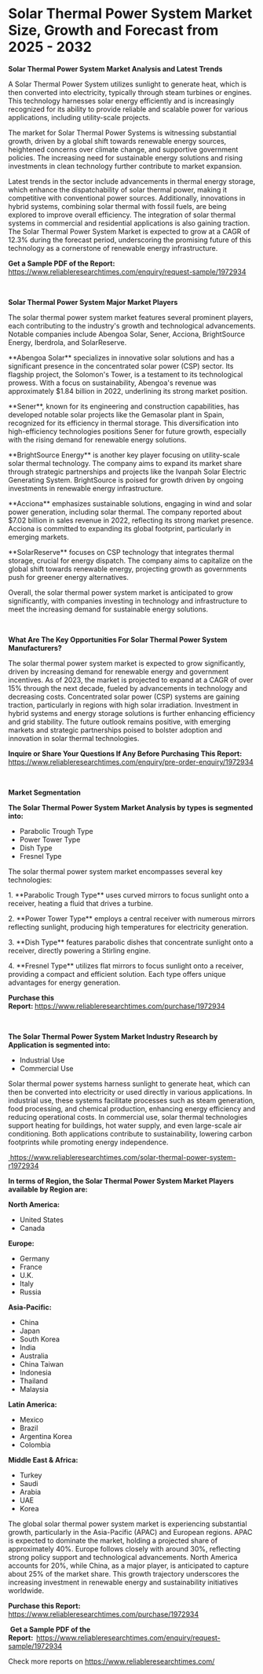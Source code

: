 <p><h1>Solar Thermal Power System Market Size, Growth and Forecast from 2025 - 2032</h1></p><p><strong>Solar Thermal Power System Market Analysis and Latest Trends</strong></p>
<p><p>A Solar Thermal Power System utilizes sunlight to generate heat, which is then converted into electricity, typically through steam turbines or engines. This technology harnesses solar energy efficiently and is increasingly recognized for its ability to provide reliable and scalable power for various applications, including utility-scale projects. </p><p>The market for Solar Thermal Power Systems is witnessing substantial growth, driven by a global shift towards renewable energy sources, heightened concerns over climate change, and supportive government policies. The increasing need for sustainable energy solutions and rising investments in clean technology further contribute to market expansion. </p><p>Latest trends in the sector include advancements in thermal energy storage, which enhance the dispatchability of solar thermal power, making it competitive with conventional power sources. Additionally, innovations in hybrid systems, combining solar thermal with fossil fuels, are being explored to improve overall efficiency. The integration of solar thermal systems in commercial and residential applications is also gaining traction. The Solar Thermal Power System Market is expected to grow at a CAGR of 12.3% during the forecast period, underscoring the promising future of this technology as a cornerstone of renewable energy infrastructure.</p></p>
<p><strong>Get a Sample PDF of the Report:&nbsp;</strong> <a href="https://www.reliableresearchtimes.com/enquiry/request-sample/1972934?utm_campaign=2391&utm_medium=2&utm_source=Github&utm_content=ia&utm_term=14022025&utm_id=solar-thermal-power-system">https://www.reliableresearchtimes.com/enquiry/request-sample/1972934</a></p>
<p>&nbsp;</p>
<p><strong>Solar Thermal Power System Major Market Players</strong></p>
<p><p>The solar thermal power system market features several prominent players, each contributing to the industry's growth and technological advancements. Notable companies include Abengoa Solar, Sener, Acciona, BrightSource Energy, Iberdrola, and SolarReserve.</p><p>**Abengoa Solar** specializes in innovative solar solutions and has a significant presence in the concentrated solar power (CSP) sector. Its flagship project, the Solomon's Tower, is a testament to its technological prowess. With a focus on sustainability, Abengoa's revenue was approximately $1.84 billion in 2022, underlining its strong market position.</p><p>**Sener**, known for its engineering and construction capabilities, has developed notable solar projects like the Gemasolar plant in Spain, recognized for its efficiency in thermal storage. This diversification into high-efficiency technologies positions Sener for future growth, especially with the rising demand for renewable energy solutions.</p><p>**BrightSource Energy** is another key player focusing on utility-scale solar thermal technology. The company aims to expand its market share through strategic partnerships and projects like the Ivanpah Solar Electric Generating System. BrightSource is poised for growth driven by ongoing investments in renewable energy infrastructure.</p><p>**Acciona** emphasizes sustainable solutions, engaging in wind and solar power generation, including solar thermal. The company reported about $7.02 billion in sales revenue in 2022, reflecting its strong market presence. Acciona is committed to expanding its global footprint, particularly in emerging markets.</p><p>**SolarReserve** focuses on CSP technology that integrates thermal storage, crucial for energy dispatch. The company aims to capitalize on the global shift towards renewable energy, projecting growth as governments push for greener energy alternatives.</p><p>Overall, the solar thermal power system market is anticipated to grow significantly, with companies investing in technology and infrastructure to meet the increasing demand for sustainable energy solutions.</p></p>
<p>&nbsp;</p>
<p><strong>What Are The Key Opportunities For Solar Thermal Power System Manufacturers?</strong></p>
<p><p>The solar thermal power system market is expected to grow significantly, driven by increasing demand for renewable energy and government incentives. As of 2023, the market is projected to expand at a CAGR of over 15% through the next decade, fueled by advancements in technology and decreasing costs. Concentrated solar power (CSP) systems are gaining traction, particularly in regions with high solar irradiation. Investment in hybrid systems and energy storage solutions is further enhancing efficiency and grid stability. The future outlook remains positive, with emerging markets and strategic partnerships poised to bolster adoption and innovation in solar thermal technologies.</p></p>
<p><strong>Inquire or Share Your Questions If Any Before Purchasing This Report:</strong> <a href="https://www.reliableresearchtimes.com/enquiry/pre-order-enquiry/1972934?utm_campaign=2391&utm_medium=2&utm_source=Github&utm_content=ia&utm_term=14022025&utm_id=solar-thermal-power-system">https://www.reliableresearchtimes.com/enquiry/pre-order-enquiry/1972934</a></p>
<p>&nbsp;</p>
<p><strong>Market Segmentation</strong></p>
<p><strong>The Solar Thermal Power System Market Analysis by types is segmented into:</strong></p>
<p><ul><li>Parabolic Trough Type</li><li>Power Tower Type</li><li>Dish Type</li><li>Fresnel Type</li></ul></p>
<p><p>The solar thermal power system market encompasses several key technologies: </p><p>1. **Parabolic Trough Type** uses curved mirrors to focus sunlight onto a receiver, heating a fluid that drives a turbine.</p><p>2. **Power Tower Type** employs a central receiver with numerous mirrors reflecting sunlight, producing high temperatures for electricity generation.</p><p>3. **Dish Type** features parabolic dishes that concentrate sunlight onto a receiver, directly powering a Stirling engine.</p><p>4. **Fresnel Type** utilizes flat mirrors to focus sunlight onto a receiver, providing a compact and efficient solution. Each type offers unique advantages for energy generation.</p></p>
<p><strong>Purchase this Report:&nbsp;</strong><a href="https://www.reliableresearchtimes.com/purchase/1972934?utm_campaign=2391&utm_medium=2&utm_source=Github&utm_content=ia&utm_term=14022025&utm_id=solar-thermal-power-system">https://www.reliableresearchtimes.com/purchase/1972934</a></p>
<p>&nbsp;</p>
<p><strong>The Solar Thermal Power System Market Industry Research by Application is segmented into:</strong></p>
<p><ul><li>Industrial Use</li><li>Commercial Use</li></ul></p>
<p><p>Solar thermal power systems harness sunlight to generate heat, which can then be converted into electricity or used directly in various applications. In industrial use, these systems facilitate processes such as steam generation, food processing, and chemical production, enhancing energy efficiency and reducing operational costs. In commercial use, solar thermal technologies support heating for buildings, hot water supply, and even large-scale air conditioning. Both applications contribute to sustainability, lowering carbon footprints while promoting energy independence.</p></p>
<p><a href="https://www.reliableresearchtimes.com/solar-thermal-power-system-r1972934?utm_campaign=2391&utm_medium=2&utm_source=Github&utm_content=ia&utm_term=14022025&utm_id=solar-thermal-power-system">&nbsp;https://www.reliableresearchtimes.com/solar-thermal-power-system-r1972934</a></p>
<p><strong>In terms of Region, the Solar Thermal Power System Market Players available by Region are:</strong></p>
<p>
    <p> <strong> North America: </strong>
        <ul>
            <li>United States</li>
            <li>Canada</li>
        </ul>
        </p> 
    <p> <strong> Europe: </strong>
        <ul>
            <li>Germany</li>
            <li>France</li>
            <li>U.K.</li>
            <li>Italy</li>
            <li>Russia</li>
        </ul>
        </p> 
    <p> <strong> Asia-Pacific: </strong>
        <ul>
            <li>China</li>
            <li>Japan</li>
            <li>South Korea</li>
            <li>India</li>
            <li>Australia</li>
            <li>China Taiwan</li>
            <li>Indonesia</li>
            <li>Thailand</li>
            <li>Malaysia</li>
        </ul>
        </p> 
    <p> <strong> Latin America: </strong>
        <ul>
            <li>Mexico</li>
            <li>Brazil</li>
            <li>Argentina Korea</li>
            <li>Colombia</li>
        </ul>
        </p> 
    <p> <strong> Middle East & Africa: </strong>
        <ul>
            <li>Turkey</li>
            <li>Saudi</li>
            <li>Arabia</li>
            <li>UAE</li>
            <li>Korea</li>
        </ul>
    </p>
    </p>
<p><p>The global solar thermal power system market is experiencing substantial growth, particularly in the Asia-Pacific (APAC) and European regions. APAC is expected to dominate the market, holding a projected share of approximately 40%. Europe follows closely with around 30%, reflecting strong policy support and technological advancements. North America accounts for 20%, while China, as a major player, is anticipated to capture about 25% of the market share. This growth trajectory underscores the increasing investment in renewable energy and sustainability initiatives worldwide.</p></p>
<p><strong>Purchase this Report: </strong><a href="https://www.reliableresearchtimes.com/purchase/1972934?utm_campaign=2391&utm_medium=2&utm_source=Github&utm_content=ia&utm_term=14022025&utm_id=solar-thermal-power-system">https://www.reliableresearchtimes.com/purchase/1972934</a></p>
<p>&nbsp;<strong>Get a Sample PDF of the Report:&nbsp;&nbsp;</strong><a href="https://www.reliableresearchtimes.com/enquiry/request-sample/1972934?utm_campaign=2391&utm_medium=2&utm_source=Github&utm_content=ia&utm_term=14022025&utm_id=solar-thermal-power-system">https://www.reliableresearchtimes.com/enquiry/request-sample/1972934</a></p>
<p><strong></strong></p>
<p>Check more reports on <a href="https://www.reliableresearchtimes.com/?utm_campaign=2391&utm_medium=2&utm_source=Github&utm_content=ia&utm_term=14022025&utm_id=solar-thermal-power-system">https://www.reliableresearchtimes.com/</a></p>